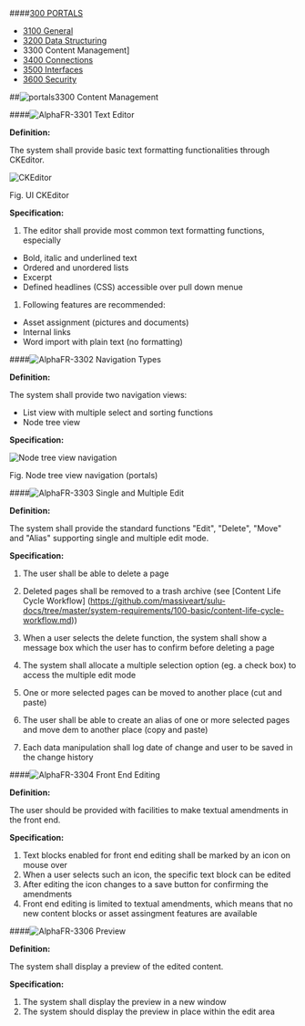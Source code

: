####[300 PORTALS](https://github.com/massiveart/sulu-docs/tree/master/system-requirements/300-portals "300 PORTALS")

* [3100 General](https://github.com/massiveart/sulu-docs/tree/master/system-requirements/300-portals/3100_general.md "3100 General")
* [3200 Data Structuring](https://github.com/massiveart/sulu-docs/tree/master/system-requirements/300-portals/3200_data-structuring.md "3200 Data Structuring")
* 3300 Content Management]
* [3400 Connections](https://github.com/massiveart/sulu-docs/tree/master/system-requirements/300-portals/3400_connections.md "3400 Connections")
* [3500 Interfaces](https://github.com/massiveart/sulu-docs/tree/master/system-requirements/300-portals/3500_interfaces.md "3500 Interfaces")
* [3600 Security](https://github.com/massiveart/sulu-docs/tree/master/system-requirements/300-portals/3600_security.md "3600 Security")

##![portals](https://raw.github.com/massiveart/sulu-docs/master/system-requirements/images/portals.png)3300 Content Management

####![Alpha](https://raw.github.com/massiveart/sulu-docs/master/system-requirements/images/alpha.png)FR-3301 Text Editor

**Definition:**

The system shall provide basic text formatting functionalities through CKEditor.

![CKEditor](https://raw.github.com/massiveart/sulu-docs/master/system-requirements/images/ckeditor.png)

Fig. UI CKEditor

**Specification:**

1. The editor shall provide most common text formatting functions, especially 
 * Bold, italic and underlined text
 * Ordered and unordered lists
 * Excerpt
 * Defined headlines (CSS) accessible over pull down menue
1. Following features are recommended:
 * Asset assignment (pictures and documents)
 * Internal links
 * Word import with plain text (no formatting)

####![Alpha](https://raw.github.com/massiveart/sulu-docs/master/system-requirements/images/alpha.png)FR-3302 Navigation Types

**Definition:**

The system shall provide two navigation views:
* List view with multiple select and sorting functions
* Node tree view 

**Specification:**

![Node tree view navigation](https://raw.github.com/massiveart/sulu-docs/master/system-requirements/images/navigation_node-treeview.png)

Fig. Node tree view navigation (portals)

####![Alpha](https://raw.github.com/massiveart/sulu-docs/master/system-requirements/images/alpha.png)FR-3303 Single and Multiple Edit

**Definition:**

The system shall provide the standard functions "Edit", "Delete", "Move" and "Alias" supporting single and multiple edit mode.

**Specification:**

1. The user shall be able to delete a page

1. Deleted pages shall be removed to a trash archive (see [Content Life Cycle Workflow] (https://github.com/massiveart/sulu-docs/tree/master/system-requirements/100-basic/content-life-cycle-workflow.md))

1. When a user selects the delete function, the system shall show a message box which the user has to confirm before deleting a page

1. The system shall allocate a multiple selection option (eg. a check box) to access the multiple edit mode

1. One or more selected pages can be moved to another place (cut and paste)

1. The user shall be able to create an alias of one or more selected pages and move dem to another place (copy and paste) 

1. Each data manipulation shall log date of change and user to be saved in the change history

####![Alpha](https://raw.github.com/massiveart/sulu-docs/master/system-requirements/images/alpha.png)FR-3304 Front End Editing

**Definition:**

The user should be provided with facilities to make textual amendments in the front end.

**Specification:**

1. Text blocks enabled for front end editing shall be marked by an icon on mouse over
1. When a user selects such an icon, the specific text block can be edited
1. After editing the icon changes to a save button for confirming the amendments
1. Front end editing is limited to textual amendments, which means that no new content blocks or asset assingment features are available

####![Alpha](https://raw.github.com/massiveart/sulu-docs/master/system-requirements/images/alpha.png)FR-3306 Preview

**Definition:**

The system shall display a preview of the edited content.

**Specification:**

1. The system shall display the preview in a new window
1. The system should display the preview in place within the edit area

